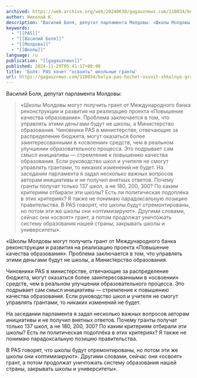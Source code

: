 ```yaml
---
archived: https://web.archive.org/web/20240630/gagauznews.com/118034/bolya-pas-hochet-osvoit-shkolnye-granty.html
author: Николай К.
description: "Василий Боля, депутат парламента Молдовы: «Школы Молдовы могут получить грант от Международного банка реконструкции и развития на реализацию проекта «Повышение качества образования». Проблема заключается в том, что управлять этими деньгами будут не школы, а Министерство образования. Чиновники PAS в министерстве, отвечающие за распределение бюджета, могут оказаться более заинтересованными в «освоении» средств, чем в реальном улучшении образовательного процесса. Это подрывает сам смысл инициативы — стремление к повышению качества образования. Если руководство школ и учителя не смогут управлять грантами, то никаких изменений не будет. На заседании парламента я задал несколько важных вопросов авторам инициативы и не получил внятных ответов. Почему гранты получат […]"
keywords:
  - "[[PAS]]"
  - "[[Василий Боля]]"
  - "[[Молдова]]"
  - "[[Школы]]"
language: ru
publication: "[[gagauznews]]"
published: 2024-11-29T05:41:17+00:00
title: 'Боля: PAS хочет "освоить" школьные гранты'
url: https://gagauznews.com/118034/bolya-pas-hochet-osvoit-shkolnye-granty.html
---
```


Василий Боля, депутат парламента Молдовы:

> «Школы Молдовы могут получить грант от Международного банка реконструкции и развития на реализацию проекта «Повышение качества образования». Проблема заключается в том, что управлять этими деньгами будут не школы, а Министерство образования.
> Чиновники PAS в министерстве, отвечающие за распределение бюджета, могут оказаться более заинтересованными в «освоении» средств, чем в реальном улучшении образовательного процесса. Это подрывает сам смысл инициативы — стремление к повышению качества образования. Если руководство школ и учителя не смогут управлять грантами, то никаких изменений не будет.
> На заседании парламента я задал несколько важных вопросов авторам инициативы и не получил внятных ответов. Почему гранты получат только 137 школ, а не 180, 200, 300? По каким критериям отбирали эти школы? Есть ли политическая подоплёка в этих критериях? Я также не понимаю парадоксальную позицию правительства.
> В PAS говорят, что школы будут отремонтированы, но потом эти же школы они «оптимизируют». Другими словами, сейчас они «освоят» грант, а потом продолжат уничтожать систему образования нашей страны, закрывать школы и университеты».

«Школы Молдовы могут получить грант от Международного банка реконструкции и развития на реализацию проекта «Повышение качества образования». Проблема заключается в том, что управлять этими деньгами будут не школы, а Министерство образования.

Чиновники PAS в министерстве, отвечающие за распределение бюджета, могут оказаться более заинтересованными в «освоении» средств, чем в реальном улучшении образовательного процесса. Это подрывает сам смысл инициативы — стремление к повышению качества образования. Если руководство школ и учителя не смогут управлять грантами, то никаких изменений не будет.

На заседании парламента я задал несколько важных вопросов авторам инициативы и не получил внятных ответов. Почему гранты получат только 137 школ, а не 180, 200, 300? По каким критериям отбирали эти школы? Есть ли политическая подоплёка в этих критериях? Я также не понимаю парадоксальную позицию правительства.

В PAS говорят, что школы будут отремонтированы, но потом эти же школы они «оптимизируют». Другими словами, сейчас они «освоят» грант, а потом продолжат уничтожать систему образования нашей страны, закрывать школы и университеты».